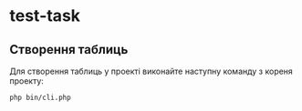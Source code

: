 # test-task
## Створення таблиць

Для створення таблиць у проекті виконайте наступну команду з кореня проекту:

```bash
php bin/cli.php
